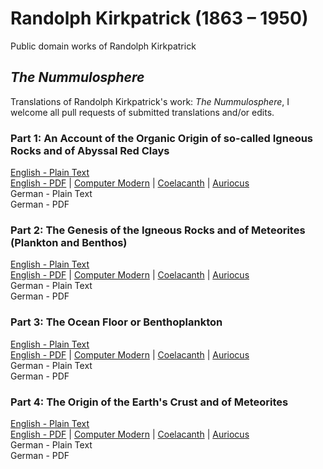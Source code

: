 # Randolph Kirkpatrick (1863 – 1950)

Public domain works of Randolph Kirkpatrick

## _The Nummulosphere_

Translations of Randolph Kirkpatrick's work: _The Nummulosphere_, I welcome all pull requests of submitted translations and/or edits.

### Part 1: An Account of the Organic Origin of so-called Igneous Rocks and of Abyssal Red Clays

[English - Plain Text](nummulosphere/part-1-full-text-english.md)  
[English - PDF](https://cdn.solaranamnesis.com/RandolphKirkpatrick/Nummulosphere-Part1/kirkpatrick_nummulosphere_part1_english.pdf) | [Computer Modern](https://cdn.solaranamnesis.com/RandolphKirkpatrick/Nummulosphere-Part1/kirkpatrick_nummulosphere_part1_english-compmodern.pdf) | [Coelacanth](https://cdn.solaranamnesis.com/RandolphKirkpatrick/Nummulosphere-Part1/kirkpatrick_nummulosphere_part1_english-coelacanth.pdf) | [Auriocus](https://cdn.solaranamnesis.com/RandolphKirkpatrick/Nummulosphere-Part1/kirkpatrick_nummulosphere_part1_english-aurical.pdf)  
German - Plain Text  
German - PDF  

### Part 2: The Genesis of the Igneous Rocks and of Meteorites (Plankton and Benthos)

[English - Plain Text](nummulosphere/part-2-full-text-english.md)  
[English - PDF](https://cdn.solaranamnesis.com/RandolphKirkpatrick/Nummulosphere-Part2/kirkpatrick_nummulosphere_part2_english.pdf) | [Computer Modern](https://cdn.solaranamnesis.com/RandolphKirkpatrick/Nummulosphere-Part2/kirkpatrick_nummulosphere_part2_english-compmodern.pdf) | [Coelacanth](https://cdn.solaranamnesis.com/RandolphKirkpatrick/Nummulosphere-Part2/kirkpatrick_nummulosphere_part2_english-coelacanth.pdf) | [Auriocus](https://cdn.solaranamnesis.com/RandolphKirkpatrick/Nummulosphere-Part2/kirkpatrick_nummulosphere_part2_english-aurical.pdf)  
German - Plain Text  
German - PDF  

### Part 3: The Ocean Floor or Benthoplankton

[English - Plain Text](nummulosphere/part-3-full-text-english.md)  
[English - PDF](https://cdn.solaranamnesis.com/RandolphKirkpatrick/Nummulosphere-Part3/kirkpatrick_nummulosphere_part3_english_latex.pdf) | [Computer Modern](https://cdn.solaranamnesis.com/RandolphKirkpatrick/Nummulosphere-Part3/kirkpatrick_nummulosphere_part3_english-compmodern.pdf) | [Coelacanth](https://cdn.solaranamnesis.com/RandolphKirkpatrick/Nummulosphere-Part3/kirkpatrick_nummulosphere_part3_english-coelacanth.pdf) | [Auriocus](https://cdn.solaranamnesis.com/RandolphKirkpatrick/Nummulosphere-Part3/kirkpatrick_nummulosphere_part3_english_aurical.pdf)  
German - Plain Text  
German - PDF  

### Part 4: The Origin of the Earth's Crust and of Meteorites

[English - Plain Text](nummulosphere/part-4-full-text-english.md)  
[English - PDF](https://cdn.solaranamnesis.com/RandolphKirkpatrick/Nummulosphere-Part4/kirkpatrick_nummulosphere_part4_english_latex.pdf) | [Computer Modern](https://cdn.solaranamnesis.com/RandolphKirkpatrick/Nummulosphere-Part4/kirkpatrick_nummulosphere_part4_english-compmodern.pdf) | [Coelacanth](https://cdn.solaranamnesis.com/RandolphKirkpatrick/Nummulosphere-Part4/kirkpatrick_nummulosphere_part4_english-coelacanth.pdf) | [Auriocus](https://cdn.solaranamnesis.com/RandolphKirkpatrick/Nummulosphere-Part4/kirkpatrick_nummulosphere_part4_english_aurical.pdf)   
German - Plain Text  
German - PDF  
